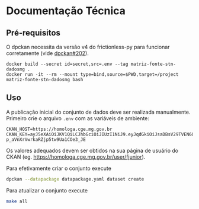 # Documentação Técnica

## Pré-requisitos

O dpckan necessita da versão v4 do frictionless-py para funcionar corretamente (vide [dpckan#202](https://github.com/transparencia-mg/dpckan/issues/202)).

```
docker build --secret id=secret,src=.env --tag matriz-fonte-stn-dadosmg .
docker run -it --rm --mount type=bind,source=$PWD,target=/project matriz-fonte-stn-dadosmg bash
```

## Uso

A publicação inicial do conjunto de dados deve ser realizada manualmente. Primeiro crie o arquivo `.env` com as variáveis de ambiente:

```
CKAN_HOST=https://homologa.cge.mg.gov.br
CKAN_KEY=ayJ5eXAiOiJKV1QiLCJhbGciOiJIUzI1NiJ9.eyJqdGkiOiJsaDBsV29TVEN6Q01LeFVuWW90TW5oeVJMc2QtcTdXMk40MDVBUzY4MkpmUW82SHo5cVdYRks0ck1FSUxxM05FTUNvV0NESk05dzRYS3lQMCIsImlhdCI6MTY4MDAyMzQ2Pn0.WFgWR5i5bheI-p_aVnXrVwrkaRZjp5tw9Ua1COe3_JE
```

Os valores adequados devem ser obtidos na sua página de usuário do CKAN (eg. https://homologa.cge.mg.gov.br/user/fjunior).

Para efetivamente criar o conjunto execute

```bash
dpckan --datapackage datapackage.yaml dataset create
```

Para atualizar o conjunto execute

```bash
make all
```
